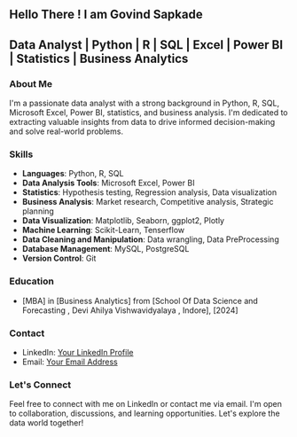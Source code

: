 ## Hello There ! I am Govind Sapkade
## Data Analyst | Python | R | SQL | Excel | Power BI | Statistics | Business Analytics

### About Me
I'm a passionate data analyst with a strong background in Python, R, SQL, Microsoft Excel, Power BI, statistics, and business analysis. I'm dedicated to extracting valuable insights from data to drive informed decision-making and solve real-world problems.

### Skills

- **Languages**: Python, R, SQL
- **Data Analysis Tools**: Microsoft Excel, Power BI
- **Statistics**: Hypothesis testing, Regression analysis, Data visualization
- **Business Analysis**: Market research, Competitive analysis, Strategic planning
- **Data Visualization**: Matplotlib, Seaborn, ggplot2, Plotly
- **Machine Learning**: Scikit-Learn, Tenserflow
- **Data Cleaning and Manipulation**: Data wrangling, Data PreProcessing
- **Database Management**: MySQL, PostgreSQL
- **Version Control**: Git

### Education
- [MBA] in [Business Analytics] from [School Of Data Science and Forecasting , Devi Ahilya Vishwavidyalaya , Indore], [2024]

### Contact
- LinkedIn: [Your LinkedIn Profile](https://www.linkedin.com/in/govind-sapkade-845104225)
- Email: [Your Email Address](govindsapkade42@gmail.com)

### Let's Connect
Feel free to connect with me on LinkedIn or contact me via email. I'm open to collaboration, discussions, and learning opportunities. Let's explore the data world together!
